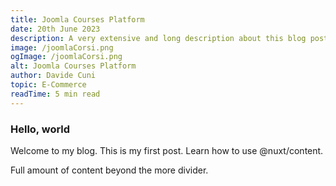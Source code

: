 ```yaml
---
title: Joomla Courses Platform
date: 20th June 2023
description: A very extensive and long description about this blog post and how it can help you and especially me, in any case it doesn't really matter as long as it's 4 lines long
image: /joomlaCorsi.png
ogImage: /joomlaCorsi.png
alt: Joomla Courses Platform
author: Davide Cuni
topic: E-Commerce
readTime: 5 min read
---
```


### Hello, world

Welcome to my blog. This is my first post.
Learn how to use @nuxt/content.
<!--more-->
Full amount of content beyond the more divider.
